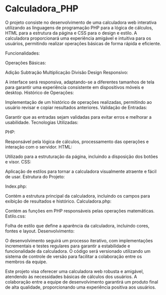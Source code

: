 # Calculadora_PHP
O projeto consiste no desenvolvimento de uma calculadora web interativa utilizando as linguagens de programação PHP para a lógica de cálculos, HTML para a estrutura da página e CSS para o design e estilo. A calculadora proporcionará uma experiência amigável e intuitiva para os usuários, permitindo realizar operações básicas de forma rápida e eficiente.

Funcionalidades:

Operações Básicas:

Adição
Subtração
Multiplicação
Divisão
Design Responsivo:

A interface será responsiva, adaptando-se a diferentes tamanhos de tela para garantir uma experiência consistente em dispositivos móveis e desktop.
Histórico de Operações:

Implementação de um histórico de operações realizadas, permitindo ao usuário revisar e copiar resultados anteriores.
Validação de Entradas:

Garantir que as entradas sejam validadas para evitar erros e melhorar a usabilidade.
Tecnologias Utilizadas:

PHP:

Responsável pela lógica de cálculos, processamento das operações e interação com o servidor.
HTML:

Utilizado para a estruturação da página, incluindo a disposição dos botões e visor.
CSS:

Aplicação de estilos para tornar a calculadora visualmente atraente e fácil de usar.
Estrutura do Projeto:

Index.php:

Contém a estrutura principal da calculadora, incluindo os campos para exibição de resultados e histórico.
Calculadora.php:

Contém as funções em PHP responsáveis pelas operações matemáticas.
Estilo.css:

Folha de estilo que define a aparência da calculadora, incluindo cores, fontes e layout.
Desenvolvimento:

O desenvolvimento seguirá um processo iterativo, com implementações incrementais e testes regulares para garantir a estabilidade e funcionalidade da calculadora. O código será versionado utilizando um sistema de controle de versão para facilitar a colaboração entre os membros da equipe.


Este projeto visa oferecer uma calculadora web robusta e amigável, atendendo às necessidades básicas de cálculos dos usuários. A colaboração entre a equipe de desenvolvimento garantirá um produto final de alta qualidade, proporcionando uma experiência positiva aos usuários.
